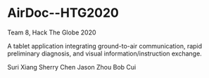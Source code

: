 # AirDoc--HTG2020
Team 8, Hack The Globe 2020

A tablet application integrating ground-to-air communication, rapid preliminary diagnosis, and visual information/instruction exchange.

Suri Xiang
Sherry Chen
Jason Zhou
Bob Cui
